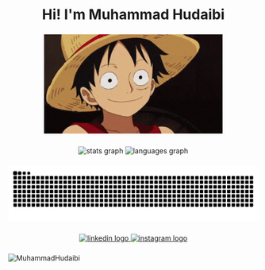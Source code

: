<h1 align="center">Hi! I'm Muhammad Hudaibi</h1>

###

<div align="center">
  <img height="200" src="https://raw.githubusercontent.com/MuhammadHudaibi/MuhammadHudaibi/refs/heads/master/hai.gif"  />
</div>

###

<div align="center">
  <img src="https://github-readme-stats.vercel.app/api?username=MuhammadHudaibi&hide_title=false&hide_rank=false&show_icons=true&include_all_commits=true&count_private=true&disable_animations=false&theme=dracula&locale=en&hide_border=false&order=1" height="150" alt="stats graph"  />
  <img src="https://github-readme-stats.vercel.app/api/top-langs?username=MuhammadHudaibi&locale=en&hide_title=false&layout=compact&card_width=320&langs_count=4&theme=dracula&hide_border=false&order=2" height="150" alt="languages graph"  />
</div>

###

<img src="https://raw.githubusercontent.com/MuhammadHudaibi/MuhammadHudaibi/output/snake.svg" alt="Snake animation" />

###

<div align="center">
  <a href="https://www.linkedin.com/in/muhammad-hudaibi" target="_blank">
    <img src="https://raw.githubusercontent.com/maurodesouza/profile-readme-generator/master/src/assets/icons/social/linkedin/default.svg" width="52" height="40" alt="linkedin logo"  />
  </a>
  <a href="https://www.instagram.com/hudaibii/" target="_blank">
    <img src="https://raw.githubusercontent.com/maurodesouza/profile-readme-generator/master/src/assets/icons/social/instagram/default.svg" width="52" height="40" alt="instagram logo"  />
  </a>
</div>

###

<p align="left"> <img src="https://komarev.com/ghpvc/?username=MuhammadHudaibi&label=Profile%20views&color=0e75b6&style=flat" alt="MuhammadHudaibi" /> </p>

###
